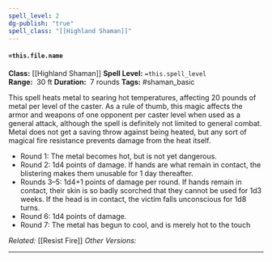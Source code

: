 ```yaml
---
spell_level: 2
dg-publish: "true"
spell_class: "[[Highland Shaman]]"
---
```


#### `=this.file.name`

**Class:** [[Highland Shaman]]
**Spell Level:** `=this.spell_level`  
**Range:**  30 ft
**Duration:**  7 rounds
**Tags:** #shaman_basic 

This spell heats metal to searing hot temperatures, affecting 20 pounds of metal per level of the caster. As a rule of thumb, this magic affects the armor and weapons of one opponent per caster level when used as a general attack, although the spell is definitely not limited to general combat. Metal does not get a saving throw against being heated, but any sort of magical fire resistance prevents damage from the heat itself.

- Round 1: The metal becomes hot, but is not yet dangerous. 
- Round 2: 1d4 points of damage. If hands are what remain in contact, the blistering makes them unusable for 1 day thereafter. 
- Rounds 3–5: 1d4+1 points of damage per round. If hands remain in contact, their skin is so badly scorched that they cannot be used for 1d3 weeks. If the head is in contact, the victim falls unconscious for 1d8 turns. 
- Round 6: 1d4 points of damage. 
- Round 7: The metal has begun to cool, and is merely hot to the touch

*Related:* [[Resist Fire]]
*Other Versions:*
___


